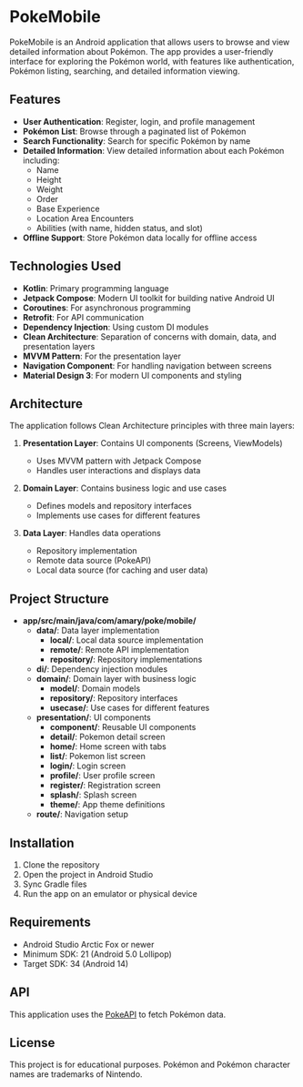 # PokeMobile

PokeMobile is an Android application that allows users to browse and view detailed information about Pokémon. The app provides a user-friendly interface for exploring the Pokémon world, with features like authentication, Pokémon listing, searching, and detailed information viewing.

## Features

- **User Authentication**: Register, login, and profile management
- **Pokémon List**: Browse through a paginated list of Pokémon
- **Search Functionality**: Search for specific Pokémon by name
- **Detailed Information**: View detailed information about each Pokémon including:
  - Name
  - Height
  - Weight
  - Order
  - Base Experience
  - Location Area Encounters
  - Abilities (with name, hidden status, and slot)
- **Offline Support**: Store Pokémon data locally for offline access

## Technologies Used

- **Kotlin**: Primary programming language
- **Jetpack Compose**: Modern UI toolkit for building native Android UI
- **Coroutines**: For asynchronous programming
- **Retrofit**: For API communication
- **Dependency Injection**: Using custom DI modules
- **Clean Architecture**: Separation of concerns with domain, data, and presentation layers
- **MVVM Pattern**: For the presentation layer
- **Navigation Component**: For handling navigation between screens
- **Material Design 3**: For modern UI components and styling

## Architecture

The application follows Clean Architecture principles with three main layers:

1. **Presentation Layer**: Contains UI components (Screens, ViewModels)
   - Uses MVVM pattern with Jetpack Compose
   - Handles user interactions and displays data

2. **Domain Layer**: Contains business logic and use cases
   - Defines models and repository interfaces
   - Implements use cases for different features

3. **Data Layer**: Handles data operations
   - Repository implementation
   - Remote data source (PokeAPI)
   - Local data source (for caching and user data)

## Project Structure

- **app/src/main/java/com/amary/poke/mobile/**
  - **data/**: Data layer implementation
    - **local/**: Local data source implementation
    - **remote/**: Remote API implementation
    - **repository/**: Repository implementations
  - **di/**: Dependency injection modules
  - **domain/**: Domain layer with business logic
    - **model/**: Domain models
    - **repository/**: Repository interfaces
    - **usecase/**: Use cases for different features
  - **presentation/**: UI components
    - **component/**: Reusable UI components
    - **detail/**: Pokemon detail screen
    - **home/**: Home screen with tabs
    - **list/**: Pokemon list screen
    - **login/**: Login screen
    - **profile/**: User profile screen
    - **register/**: Registration screen
    - **splash/**: Splash screen
    - **theme/**: App theme definitions
  - **route/**: Navigation setup

## Installation

1. Clone the repository
2. Open the project in Android Studio
3. Sync Gradle files
4. Run the app on an emulator or physical device

## Requirements

- Android Studio Arctic Fox or newer
- Minimum SDK: 21 (Android 5.0 Lollipop)
- Target SDK: 34 (Android 14)

## API

This application uses the [PokeAPI](https://pokeapi.co/) to fetch Pokémon data.

## License

This project is for educational purposes. Pokémon and Pokémon character names are trademarks of Nintendo.
